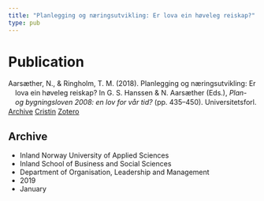 ```yaml
---
title: "Planlegging og næringsutvikling: Er lova ein høveleg reiskap?"
type: pub
---
```

<h1>Publication</h1>
<article id="csl-bib-container-W82G48S2" class="csl-bib-container">
  <div class="csl-bib-body" style="line-height: 1.35; padding-left: 1em; text-indent:-1em;">
  <div class="csl-entry">Aars&#xE6;ther, N., &amp; Ringholm, T. M. (2018). Planlegging og n&#xE6;ringsutvikling: Er lova ein h&#xF8;veleg reiskap? In G. S. Hanssen &amp; N. Aars&#xE6;ther (Eds.), <i>Plan- og bygningsloven 2008: en lov for v&#xE5;r tid?</i> (pp. 435&#x2013;450). Universitetsforl.</div>
</div>
  <div class="csl-bib-buttons">
    <a href="#taxonomy-article-W82G48S2" class="csl-bib-button">Archive</a>
    <a href="https://app.cristin.no/results/show.jsf?id=1658333" alt="Cristin URL" class="csl-bib-button">Cristin</a>
    <a href="http://zotero.org/groups/5022929/items/W82G48S2" alt="Zotero URL" class="csl-bib-button">Zotero</a>
  </div>
  <div id="csl-bib-meta-container-W82G48S2"></div>
</article>
<div id="csl-bib-meta-W82G48S2" class="csl-bib-meta">
  <article id="taxonomy-article-W82G48S2" class="taxonomy-article">
    <h1>Archive</h1>
    <ul>
      <li>Inland Norway University of Applied Sciences</li>
      <li>Inland School of Business and Social Sciences</li>
      <li>Department of Organisation, Leadership and Management</li>
      <li>2019</li>
      <li>January</li>
    </ul>
  </article>
</div>
